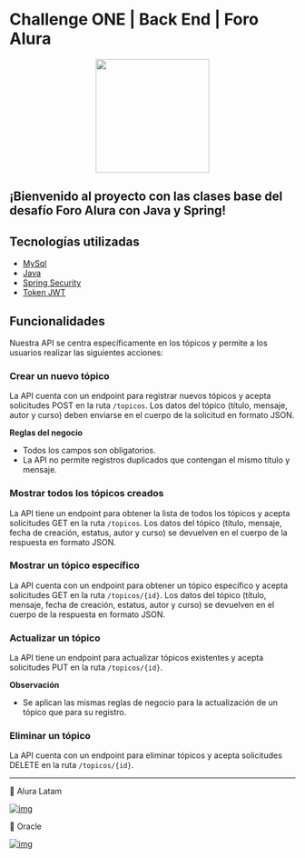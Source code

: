 # Challenge ONE | Back End | Foro Alura

<p align="center" >
     <img width="200" height="200" src="https://user-images.githubusercontent.com/91544872/209678377-70b50b21-33de-424c-bed8-6a71ef3406ff.png">
</p>

## ¡Bienvenido al proyecto con las clases base del desafío Foro Alura con Java y Spring! 

## Tecnologías utilizadas
- [MySql](https://www.mysql.com/)
- [Java](https://www.java.com/en/)
- [Spring Security](https://start.spring.io/)
- [Token JWT](https://jwt.io/)

## Funcionalidades
Nuestra API se centra específicamente en los tópicos y permite a los usuarios realizar las siguientes acciones:

### Crear un nuevo tópico
La API cuenta con un endpoint para registrar nuevos tópicos y acepta solicitudes POST en la ruta `/topicos`. Los datos del tópico (título, mensaje, autor y curso) deben enviarse en el cuerpo de la solicitud en formato JSON.

**Reglas del negocio**
- Todos los campos son obligatorios.
- La API no permite registros duplicados que contengan el mismo título y mensaje.

### Mostrar todos los tópicos creados
La API tiene un endpoint para obtener la lista de todos los tópicos y acepta solicitudes GET en la ruta `/topicos`. Los datos del tópico (título, mensaje, fecha de creación, estatus, autor y curso) se devuelven en el cuerpo de la respuesta en formato JSON.

### Mostrar un tópico específico
La API cuenta con un endpoint para obtener un tópico específico y acepta solicitudes GET en la ruta `/topicos/{id}`. Los datos del tópico (título, mensaje, fecha de creación, estatus, autor y curso) se devuelven en el cuerpo de la respuesta en formato JSON.

### Actualizar un tópico
La API tiene un endpoint para actualizar tópicos existentes y acepta solicitudes PUT en la ruta `/topicos/{id}`.

**Observación**
- Se aplican las mismas reglas de negocio para la actualización de un tópico que para su registro.

### Eliminar un tópico
La API cuenta con un endpoint para eliminar tópicos y acepta solicitudes DELETE en la ruta `/topicos/{id}`.

---

💙 Alura Latam

[![img](https://camo.githubusercontent.com/c00f87aeebbec37f3ee0857cc4c20b21fefde8a96caf4744383ebfe44a47fe3f/68747470733a2f2f696d672e736869656c64732e696f2f62616467652f2d4c696e6b6564496e2d2532333030373742353f7374796c653d666f722d7468652d6261646765266c6f676f3d6c696e6b6564696e266c6f676f436f6c6f723d7768697465)](https://www.linkedin.com/company/alura-latam/mycompany/)

🧡 Oracle

[![img](https://camo.githubusercontent.com/c00f87aeebbec37f3ee0857cc4c20b21fefde8a96caf4744383ebfe44a47fe3f/68747470733a2f2f696d672e736869656c64732e696f2f62616467652f2d4c696e6b6564496e2d2532333030373742353f7374796c653d666f722d7468652d6261646765266c6f676f3d6c696e6b6564696e266c6f676f436f6c6f723d7768697465)](https://www.linkedin.com/company/oracle/)


